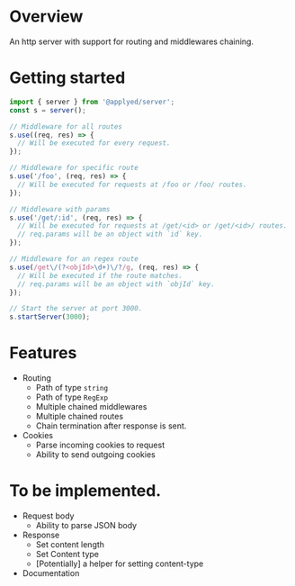 # Overview 
An http server with support for routing and middlewares chaining.

# Getting started
```js
import { server } from '@applyed/server';
const s = server();

// Middleware for all routes
s.use((req, res) => {
  // Will be executed for every request.
});

// Middleware for specific route
s.use('/foo', (req, res) => {
  // Will be executed for requests at /foo or /foo/ routes.
});

// Middleware with params
s.use('/get/:id', (req, res) => {
  // Will be executed for requests at /get/<id> or /get/<id>/ routes.
  // req.params will be an object with `id` key.
});

// Middleware for an regex route
s.use(/get\/(?<objId>\d+)\/?/g, (req, res) => {
  // Will be executed if the route matches.
  // req.params will be an object with `objId` key.
});

// Start the server at port 3000.
s.startServer(3000);
```

# Features
- Routing
  - Path of type `string`
  - Path of type `RegExp`
  - Multiple chained middlewares
  - Multiple chained routes
  - Chain termination after response is sent.
- Cookies
  - Parse incoming cookies to request
  - Ability to send outgoing cookies

# To be implemented.
- Request body
  - Ability to parse JSON body
- Response
  - Set content length
  - Set Content type
  - [Potentially] a helper for setting content-type
- Documentation